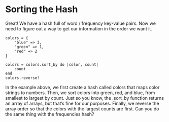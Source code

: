 # Sorting the Hash

Great! We have a hash full of word / frequency key-value pairs. Now we need to figure out a way to get our information in the order we want it.

    colors = {
        "blue" => 3,
        "green" => 1,
        "red" => 2
    }

    colors = colors.sort_by do |color, count|
        count
    end
    colors.reverse!

In the example above, we first create a hash called colors that maps color strings to numbers.
Then, we sort colors into green, red, and blue, from smallest to largest by count. Just so you know, the .sort_by function returns an array of arrays, but that’s fine for our purposes.
Finally, we reverse the array order so that the colors with the largest counts are first.
Can you do the same thing with the frequencies hash?
